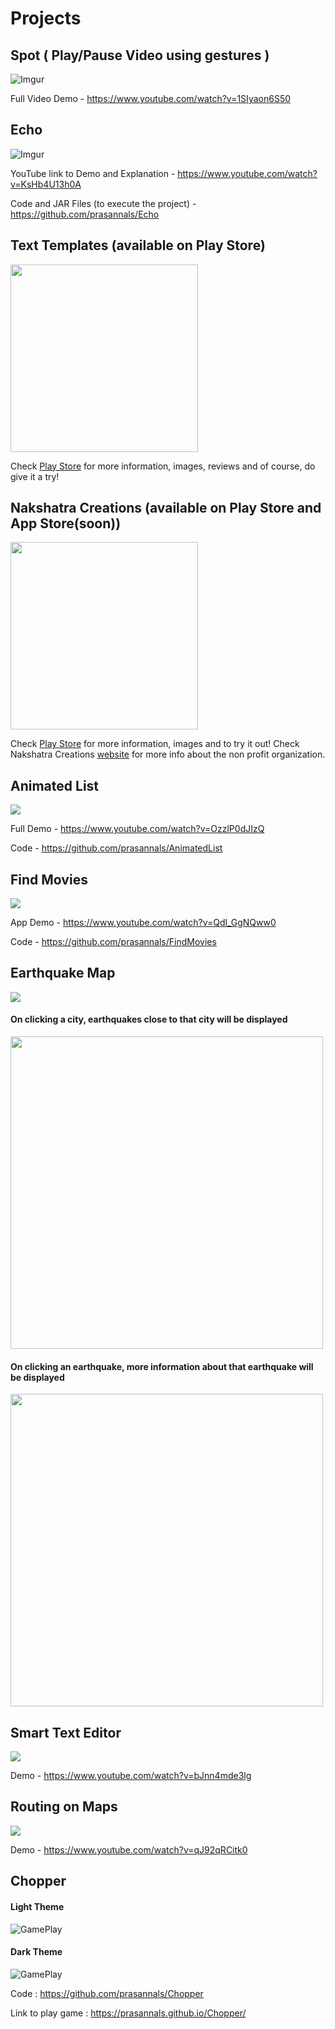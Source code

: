 # Projects

## Spot ( Play/Pause Video using gestures )

![Imgur](https://media.giphy.com/media/37sn0jEnY5nIjYZyTz/giphy.gif)

Full Video Demo - https://www.youtube.com/watch?v=1SIyaon6S50

## Echo

![Imgur](https://i.imgur.com/lL0j0hH.png)

YouTube link to Demo and Explanation - https://www.youtube.com/watch?v=KsHb4U13h0A

Code and JAR Files (to execute the project) - https://github.com/prasannals/Echo

## Text Templates (available on Play Store)

<img src="https://i.imgur.com/Ni8CS87.png" width=300 />

Check <a href="https://play.google.com/store/apps/details?id=texttemp.ps.texttemplates">Play Store</a> for more information, images, reviews and of course, do give it a try! 

## Nakshatra Creations (available on Play Store and App Store(soon))

<img src="https://i.imgur.com/UGtD8kk.png" width=300 />

Check <a href="https://play.google.com/store/apps/details?id=org.nakshatracreations.app">Play Store</a> for more information, images and to try it out! Check Nakshatra Creations <a href="http://nakshatracreations.org/index.html">website</a> for more info about the non profit organization.

## Animated List

![](https://media.giphy.com/media/4N99ISJvzWsOpAQlfq/giphy.gif)

Full Demo - https://www.youtube.com/watch?v=OzzlP0dJIzQ

Code - https://github.com/prasannals/AnimatedList

## Find Movies

![](https://media.giphy.com/media/V2VpvnZGDw88s7WfnP/giphy.gif)

App Demo - https://www.youtube.com/watch?v=Qdl_GgNQww0

Code - https://github.com/prasannals/FindMovies

## Earthquake Map

![](https://media.giphy.com/media/5sYtqIVY4bKkDxWtz6/giphy.gif)

#### On clicking a city, earthquakes close to that city will be displayed
<img src="https://i.imgur.com/rp15LOa.png" width="500" />

#### On clicking an earthquake, more information about that earthquake will be displayed
<img src="https://i.imgur.com/kAK86Ov.png" width="500" />

## Smart Text Editor

![](https://media.giphy.com/media/7Xmg47PkK1UEMCr1KE/giphy.gif)

Demo - https://www.youtube.com/watch?v=bJnn4mde3lg

## Routing on Maps

![](https://media.giphy.com/media/5UwwPo6QEUTYbXOKB3/giphy.gif)

Demo - https://www.youtube.com/watch?v=qJ92qRCitk0

## Chopper

#### Light Theme
![GamePlay](https://media.giphy.com/media/cI4tpm7N0s5C3s8Pju/giphy.gif)

#### Dark Theme
![GamePlay](https://media.giphy.com/media/pcKOnyeZiMvguEzJjZ/giphy.gif)

Code : https://github.com/prasannals/Chopper

Link to play game : https://prasannals.github.io/Chopper/

